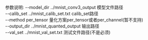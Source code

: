 参数说明:
--model_dir ../mnist_conv3_output               模型文件路径</br>
--calib_set ../mnist_calib_set.txt              calib_set路径</br>
--method per_tensor                             量化方案per_tensor或者per_channel(暂不支持)</br>
--output_dir ../mnist_quanted_output            输出路径</br>
--val_set ../mnist_val_set.txt                  测试文件路径(不是必须)</br>
<!-- --activation_dtype int8                         activation量化数据类型
--activation_symmetry asymmetric                activation对称性
--weight_dtype int8                             weight量化数据类型
--weight_symmetry symmetric                     weight对称性 -->


<!-- bias=None时，将bias设为全为0 -->
<!-- --calc_running_img_list     突然发现running mean和running var是能够直接从模型中提取出来的，所以不需要计算了 -->